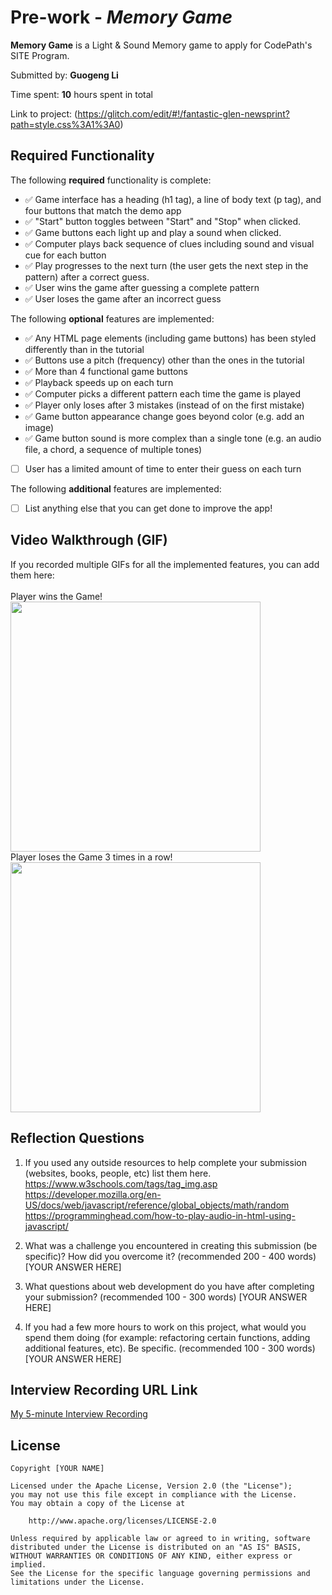 # Pre-work - *Memory Game*

**Memory Game** is a Light & Sound Memory game to apply for CodePath's SITE Program. 

Submitted by: **Guogeng Li**

Time spent: **10** hours spent in total

Link to project: (https://glitch.com/edit/#!/fantastic-glen-newsprint?path=style.css%3A1%3A0)

## Required Functionality

The following **required** functionality is complete:

* &#x2705; Game interface has a heading (h1 tag), a line of body text (p tag), and four buttons that match the demo app
* &#x2705; "Start" button toggles between "Start" and "Stop" when clicked. <br>
* &#x2705; Game buttons each light up and play a sound when clicked. 
* &#x2705; Computer plays back sequence of clues including sound and visual cue for each button
* &#x2705; Play progresses to the next turn (the user gets the next step in the pattern) after a correct guess. 
* &#x2705; User wins the game after guessing a complete pattern
* &#x2705; User loses the game after an incorrect guess

The following **optional** features are implemented:

* &#x2705; Any HTML page elements (including game buttons) has been styled differently than in the tutorial
* &#x2705; Buttons use a pitch (frequency) other than the ones in the tutorial
* &#x2705; More than 4 functional game buttons
* &#x2705; Playback speeds up on each turn
* &#x2705; Computer picks a different pattern each time the game is played
* &#x2705; Player only loses after 3 mistakes (instead of on the first mistake)
* &#x2705; Game button appearance change goes beyond color (e.g. add an image)
* &#x2705; Game button sound is more complex than a single tone (e.g. an audio file, a chord, a sequence of multiple tones)
* [ ] User has a limited amount of time to enter their guess on each turn

The following **additional** features are implemented:

- [ ] List anything else that you can get done to improve the app!

## Video Walkthrough (GIF)

If you recorded multiple GIFs for all the implemented features, you can add them here:<br>
<br>
Player wins the Game!<br>
<img src = "http://g.recordit.co/m1MZTmHZhh.gif" width = 400><br>
Player loses the Game 3 times in a row!<br>
<img src = "http://g.recordit.co/8UNTWEm8xp.gif" width = 400><br>


## Reflection Questions
1. If you used any outside resources to help complete your submission (websites, books, people, etc) list them here. <br>
https://www.w3schools.com/tags/tag_img.asp <br>
https://developer.mozilla.org/en-US/docs/web/javascript/reference/global_objects/math/random <br>
https://programminghead.com/how-to-play-audio-in-html-using-javascript/
2. What was a challenge you encountered in creating this submission (be specific)? How did you overcome it? (recommended 200 - 400 words) 
[YOUR ANSWER HERE]

3. What questions about web development do you have after completing your submission? (recommended 100 - 300 words) 
[YOUR ANSWER HERE]

4. If you had a few more hours to work on this project, what would you spend them doing (for example: refactoring certain functions, adding additional features, etc). Be specific. (recommended 100 - 300 words) 
[YOUR ANSWER HERE]



## Interview Recording URL Link

[My 5-minute Interview Recording](your-link-here)


## License

    Copyright [YOUR NAME]

    Licensed under the Apache License, Version 2.0 (the "License");
    you may not use this file except in compliance with the License.
    You may obtain a copy of the License at

        http://www.apache.org/licenses/LICENSE-2.0

    Unless required by applicable law or agreed to in writing, software
    distributed under the License is distributed on an "AS IS" BASIS,
    WITHOUT WARRANTIES OR CONDITIONS OF ANY KIND, either express or implied.
    See the License for the specific language governing permissions and
    limitations under the License.
